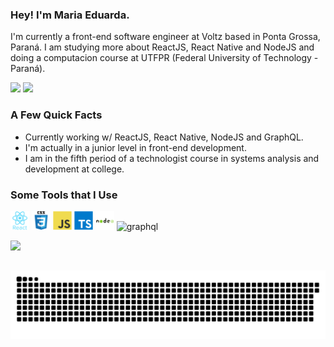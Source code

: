 ### Hey! I'm Maria Eduarda.

I'm currently a front-end software engineer at Voltz based in Ponta Grossa, Paraná. I am studying more about ReactJS, React Native and NodeJS and doing a computacion course at UTFPR (Federal University of Technology - Paraná).

<div>
  <a href = "mailto:mariaesfreitas@gmail.com"><img src="https://img.shields.io/badge/-Gmail-%23333?style=for-the-badge&logo=gmail&logoColor=white" target="_blank"></a>
  <a href="https://www.linkedin.com/in/mariaesfreitas/" target="_blank"><img src="https://img.shields.io/badge/-LinkedIn-%230077B5?style=for-the-badge&logo=linkedin&logoColor=white" target="_blank"></a>
</div>

### A Few Quick Facts

<ul>
  <li>Currently working w/ ReactJS, React Native, NodeJS and GraphQL.</li>
  <li>I'm actually in a junior level in front-end development.</li>
  <li>I am in the fifth period of a technologist course in systems analysis and development at college.</li>
</ul>

### Some Tools that I Use

<p align="left">
  <img src="https://raw.githubusercontent.com/devicons/devicon/master/icons/react/react-original-wordmark.svg" alt="react" width="30" height="30" />
  <img src="https://raw.githubusercontent.com/devicons/devicon/master/icons/css3/css3-original-wordmark.svg" alt="css3" width="30" height="30" />
  <img src="https://raw.githubusercontent.com/devicons/devicon/master/icons/javascript/javascript-original.svg" alt="javascript" width="30" height="30" />
  <img src="https://raw.githubusercontent.com/devicons/devicon/master/icons/typescript/typescript-original.svg" alt="typescript" width="30" height="30" />
  <img src="https://raw.githubusercontent.com/devicons/devicon/master/icons/nodejs/nodejs-original-wordmark.svg" alt="nodejs" width="30" height="30" />
  <img src="https://cdn.jsdelivr.net/gh/devicons/devicon/icons/graphql/graphql-plain.svg" alt="graphql" width="30" height="30"/>
</p>

<div>
  <a href="https://github.com/madusfx">
  <img height="180em" src="https://github-readme-stats.vercel.app/api?username=madusfx&show_icons=true&theme=dark&include_all_commits=true&count_private=true"/>
</div>

##

<div> 
  
  
  ![Snake animation](https://github.com/madusfx/madusfx/blob/output/github-contribution-grid-snake.svg)
 
</div>
